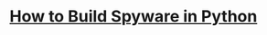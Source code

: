 # [How to Build Spyware in Python](https://thepythoncode.com/article/how-to-build-spyware-in-python)